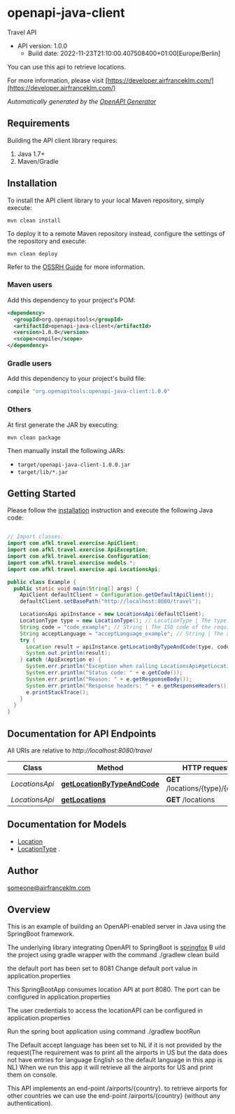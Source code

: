 # openapi-java-client

Travel API
- API version: 1.0.0
  - Build date: 2022-11-23T21:10:00.407508400+01:00[Europe/Berlin]

You can use this api to retrieve locations.

  For more information, please visit [https://developer.airfranceklm.com/](https://developer.airfranceklm.com/)

*Automatically generated by the [OpenAPI Generator](https://openapi-generator.tech)*


## Requirements

Building the API client library requires:
1. Java 1.7+
2. Maven/Gradle

## Installation

To install the API client library to your local Maven repository, simply execute:

```shell
mvn clean install
```

To deploy it to a remote Maven repository instead, configure the settings of the repository and execute:

```shell
mvn clean deploy
```

Refer to the [OSSRH Guide](http://central.sonatype.org/pages/ossrh-guide.html) for more information.

### Maven users

Add this dependency to your project's POM:

```xml
<dependency>
  <groupId>org.openapitools</groupId>
  <artifactId>openapi-java-client</artifactId>
  <version>1.0.0</version>
  <scope>compile</scope>
</dependency>
```

### Gradle users

Add this dependency to your project's build file:

```groovy
compile "org.openapitools:openapi-java-client:1.0.0"
```

### Others

At first generate the JAR by executing:

```shell
mvn clean package
```

Then manually install the following JARs:

* `target/openapi-java-client-1.0.0.jar`
* `target/lib/*.jar`

## Getting Started

Please follow the [installation](#installation) instruction and execute the following Java code:

```java

// Import classes:
import com.afkl.travel.exercise.ApiClient;
import com.afkl.travel.exercise.ApiException;
import com.afkl.travel.exercise.Configuration;
import com.afkl.travel.exercise.models.*;
import com.afkl.travel.exercise.api.LocationsApi;

public class Example {
  public static void main(String[] args) {
    ApiClient defaultClient = Configuration.getDefaultApiClient();
    defaultClient.setBasePath("http://localhost:8080/travel");

    LocationsApi apiInstance = new LocationsApi(defaultClient);
    LocationType type = new LocationType(); // LocationType | The type of the location
    String code = "code_example"; // String | The ISO code of the required airport
    String acceptLanguage = "acceptLanguage_example"; // String | The accept language header should be used to internationalize the response. If not specified or the requested language is not supported, english should be returned. See https://developer.mozilla.org/en-US/docs/Web/HTTP/Headers/Accept-Language for further details.
    try {
      Location result = apiInstance.getLocationByTypeAndCode(type, code, acceptLanguage);
      System.out.println(result);
    } catch (ApiException e) {
      System.err.println("Exception when calling LocationsApi#getLocationByTypeAndCode");
      System.err.println("Status code: " + e.getCode());
      System.err.println("Reason: " + e.getResponseBody());
      System.err.println("Response headers: " + e.getResponseHeaders());
      e.printStackTrace();
    }
  }
}

```

## Documentation for API Endpoints

All URIs are relative to *http://localhost:8080/travel*

Class | Method | HTTP request | Description
------------ | ------------- | ------------- | -------------
*LocationsApi* | [**getLocationByTypeAndCode**](docs/LocationsApi.md#getLocationByTypeAndCode) | **GET** /locations/{type}/{code} | 
*LocationsApi* | [**getLocations**](docs/LocationsApi.md#getLocations) | **GET** /locations | 


## Documentation for Models

 - [Location](docs/Location.md)
 - [LocationType](docs/LocationType.md)
.

## Author

someone@airfranceklm.com

## Overview  
This is an example of building an OpenAPI-enabled server in Java using the SpringBoot framework.

The underlying library integrating OpenAPI to SpringBoot is [springfox](https://github.com/springfox/springfox)
B
uild the project using  gradle wrapper with the command ./gradlew clean build

the default port has been set to 8081
Change default port value in application.properties

This SpringBootApp consumes location API at port 8080. The port can be configured in application.properties

The user credentials to access the locationAPI can be configured in application.properties

Run the spring boot application using command ./gradlew bootRun

The Default accept language has been set to NL if it is not provided by the request(The requirement was to print all the airports in US but the data does not have entries for language English so the default language in this app is NL)
When we run this app it will retrieve all the airports for US and print them on console.

This API implements an end-point /airports/{country}.
to retrieve airports for other countries we can use the end-point /airports/{country} (without any authentication).

